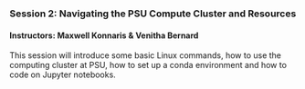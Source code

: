 
### Session 2: Navigating the PSU Compute Cluster and Resources

#### Instructors: Maxwell Konnaris & Venitha Bernard

This session will introduce some basic Linux commands, how to use the computing cluster at PSU, how to set up a conda environment and how to code on Jupyter notebooks.